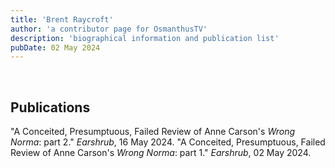 ```yaml
---
title: 'Brent Raycroft'
author: 'a contributor page for OsmanthusTV'
description: 'biographical information and publication list'
pubDate: 02 May 2024
---
```


</br>
<h2>Publications</h2>
"A Conceited, Presumptuous, Failed Review of Anne Carson's <i>Wrong Norma</i>: part 2." <i>Earshrub</i>, 16 May 2024.
"A Conceited, Presumptuous, Failed Review of Anne Carson's <i>Wrong Norma</i>: part 1." <i>Earshrub</i>, 02 May 2024.
